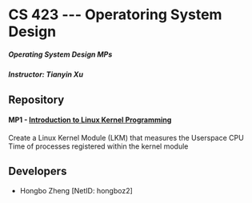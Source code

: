 # CS 423 --- Operatoring System Design
##### Operating System Design MPs
##### Instructor: Tianyin Xu

## Repository
#### MP1 - [Introduction to Linux Kernel Programming](https://gitlab.engr.illinois.edu/hongboz2/distributed_systems/-/tree/main/Event_Logging)

Create a Linux Kernel Module (LKM) that measures the Userspace CPU Time of processes registered within the kernel module

## Developers
* Hongbo Zheng [NetID: hongboz2]
